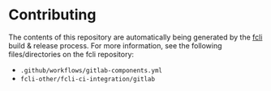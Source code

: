 # Contributing

The contents of this repository are automatically being generated by the [fcli](https://github.com/fortify/fcli) build & release process. For more information, see the following files/directories on the fcli repository:

* `.github/workflows/gitlab-components.yml`
* `fcli-other/fcli-ci-integration/gitlab`